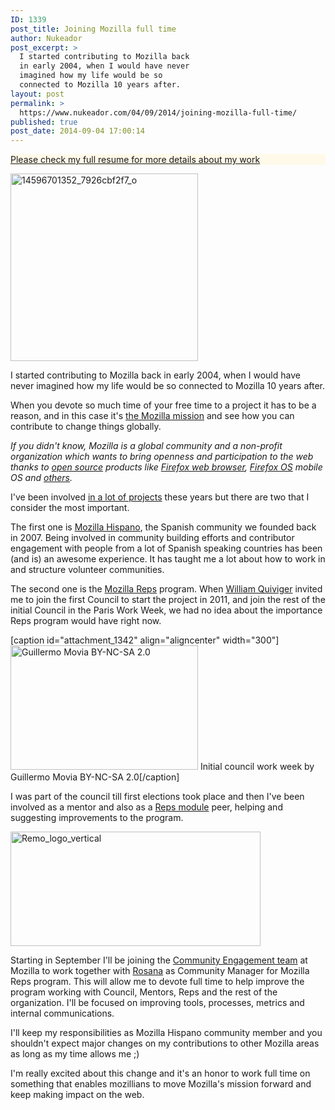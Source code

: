 ```yaml
---
ID: 1339
post_title: Joining Mozilla full time
author: Nukeador
post_excerpt: >
  I started contributing to Mozilla back
  in early 2004, when I would have never
  imagined how my life would be so
  connected to Mozilla 10 years after.
layout: post
permalink: >
  https://www.nukeador.com/04/09/2014/joining-mozilla-full-time/
published: true
post_date: 2014-09-04 17:00:14
---
```

<!-- wp:paragraph {"align":"center","style":{"color":{"background":"#fff9e9"}}} -->
<p class="has-text-align-center has-background" style="background-color:#fff9e9"><a href="https://www.nukeador.com/resume/" data-type="page" data-id="2167">Please check my full resume for more details about my work</a></p>
<!-- /wp:paragraph -->

<!-- wp:paragraph -->
<p></p>
<!-- /wp:paragraph -->

<p><a href="http://www.nukeador.com/wp-content/uploads/2014/08/14596701352_7926cbf2f7_o.jpg"><img class="aligncenter wp-image-1340 size-medium" src="http://www.nukeador.com/wp-content/uploads/2014/08/14596701352_7926cbf2f7_o-300x300.jpg" alt="14596701352_7926cbf2f7_o" width="300" height="300" /></a></p>
<p>I started contributing to Mozilla back in early 2004, when I would have never imagined how my life would be so connected to Mozilla 10 years after.</p>
<p>When you devote so much time of your free time to a project it has to be a reason, and in this case it's <a href="http://www.mozilla.org/mission/">the Mozilla mission</a> and see how you can contribute to change things globally.</p>
<p><em>If you didn't know, Mozilla is a global community and a non-profit organization which wants to bring openness and participation to the web thanks to <a href="https://en.wikipedia.org/wiki/Free_software">open source</a> products like <a href="https://www.mozilla.org/firefox/">Firefox web browser</a>, <a href="https://www.mozilla.org/firefoxos">Firefox OS</a> mobile OS and <a href="https://www.mozilla.org/products/">others</a>.</em></p>
<p>I've been involved <a href="https://mozillians.org/u/nukeador/">in a lot of projects</a> these years but there are two that I consider the most important.</p>
<p>The first one is <a href="http://www.mozilla-hispano.org/">Mozilla Hispano</a>, the Spanish community we founded back in 2007. Being involved in community building efforts and contributor engagement with people from a lot of Spanish speaking countries has been (and is) an awesome experience. It has taught me a lot about how to work in and structure volunteer communities.</p>
<p>The second one is the <a href="http://reps.mozilla.org/">Mozilla Reps</a> program. When <a href="https://mozillians.org/u/williamq/">William Quiviger</a> invited me to join the first Council to start the project in 2011, and join the rest of the initial Council in the Paris Work Week, we had no idea about the importance Reps program would have right now.</p>
[caption id="attachment_1342" align="aligncenter" width="300"]<a href="https://www.flickr.com/photos/pistoncito/5927704756"><img class="wp-image-1342 size-medium" src="http://www.nukeador.com/wp-content/uploads/2014/08/5927704756_69434500fb_z-300x199.jpg" alt="Guillermo Movia BY-NC-SA 2.0" width="300" height="199" /></a> Initial council work week by Guillermo Movia BY-NC-SA 2.0[/caption]
<p>I was part of the council till first elections took place and then I've been involved as a mentor and also as a <a href="https://wiki.mozilla.org/Modules/Mozilla_Reps">Reps module</a> peer, helping and suggesting improvements to the program.</p>
<p><img class="aligncenter size-full wp-image-1358" src="http://www.nukeador.com/wp-content/uploads/2014/08/Remo_logo_vertical.png" alt="Remo_logo_vertical" width="400" height="183" /></p>
<p>Starting in September I'll be joining the <a href="https://wiki.mozilla.org/Engagement/Community_Engagement">Community Engagement team</a> at Mozilla to work together with <a href="https://mozillians.org/u/rosana/">Rosana</a> as Community Manager for Mozilla Reps program. This will allow me to devote full time to help improve the program working with Council, Mentors, Reps and the rest of the organization. I'll be focused on improving tools, processes, metrics and internal communications.</p>
<p>I'll keep my responsibilities as Mozilla Hispano community member and you shouldn't expect major changes on my contributions to other Mozilla areas as long as my time allows me ;)</p>
<p>I'm really excited about this change and it's an honor to work full time on something that enables mozillians to move Mozilla's mission forward and keep making impact on the web.</p>